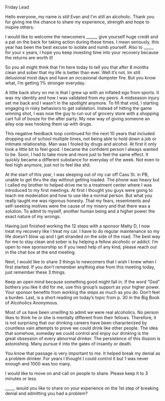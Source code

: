 Friday Lead

Hello everyone, my name is still Evan and I'm still an alcoholic. Thank you for giving me the chance to share my experience, strength and hope to inspire others.

I would like to welcome the newcomers _____, give yourself huge credit and a pat on the back for taking action during these times. I mean seriously, this year has been the best excuse to isolate and numb yourself. Also to _____ for your x years, I hope you keep investing time into your recovery because the returns are worth it!

So you all might think that I’m here today to tell you that after 8 months clean and sober that my life is better than ever. Well it’s not. Im still delusional most days and have an occasional dumpster fire. But you know what, I’m getting 1% stronger everyday.

A little back story on me is that I grew up with an inflated ego from sports. It was my identity and how I was validated from my peers. A midseason injury set me back and I wasn’t in the spotlight anymore. To fill that void, I starting engaging in risky behaviors to get validation. Instead of hitting the game winning shot, I was now the guy to run out of grocery store with a shopping cart full of booze for the after party. My new way of giving someone an alley oop was hooking them up with drugs.

This negative feedback loop continued for the next 10 years that included dropping out of school multiple times, not being able to hold down a job or intimate relationship. Man was I fooled by drugs and alcohol. At first it only took a little bit to feel good. I became the confident person I always wanted to be. Soon, I had to take more and more just to feel the same effect. It quickly became a different substance for everyday of the week. Not even to feel high anymore, just not to feel like shit.

At the start of this year, I was sleeping out of my car off Cass St. in PB, unable to get thru the day without getting loaded. The phone was heavy but I called my brother to helped drive me to a treatment center where I was introduced to my first meetings. At first I thought you guys were going to teach me moderation and how to use like a normal person. But what you really taught me was rigorous honesty. That my fears, resentments and self-seeking motives were the cause of my misery and that there was a solution. To admit to myself, another human being and a higher power the exact nature of my wrongs.

Having just finished working the 12 steps with a sponsor Matty D, I now treat my recovery like I treat my car. I have to do regular maintenance so my life doesn’t blow up and I get stranded on the side of the road. The best way for me to stay clean and sober is by helping a fellow alcoholic or addict. I’m open to new sponsorship so if you need help of any kind, please reach out in the chat box at the end meeting.

Next, I would like to share 3 things to newcomers that I wish I knew when I first started. If you don’t remember anything else from this meeting today, just remember these 3 things.

Keep an open mind because something good might fall in.
If the word “God” bothers you like it did for me, use this group’s support as your higher power.
Your sponsor benefits from working the steps as much as you do. Don’t feel a burden.
Last, is a short reading on today’s topic from p. 30 in the Big Book of Alcoholics Anonymous.

Most of us have been unwilling to admit we were real alcoholics. No person likes to think he or she is mentally different from their fellows. Therefore, it is not surprising that our drinking careers have been characterized by countless vain attempts to prove we could drink like other people. The idea that somehow, someday we could control and enjoy our drinking is the great obsession of every abnormal drinker. The persistence of this illusion is astonishing. Many pursue it into the gates of insanity or death.

You know that passage is very important to me. It helped break my denial as a problem drinker. For years I thought I could control it but 1 was never enough and 1000 was too many.

I would like to move on and call on people to share. Please keep it to 3 minutes or less.

_____ would you like to share on your experience on the 1st step of breaking denial and admitting you had a problem?
